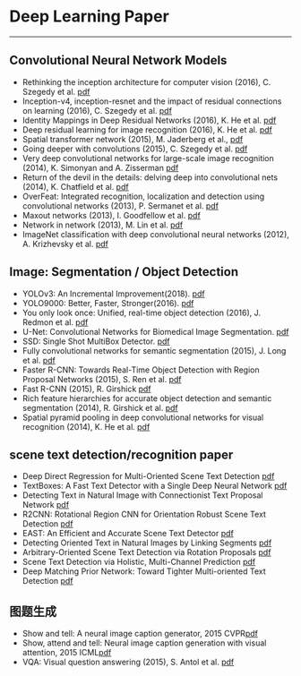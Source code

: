 # Deep Learning Paper
-------------------
## Convolutional Neural Network Models
* Rethinking the inception architecture for computer vision (2016), C. Szegedy et al. [pdf](https://www.cv-foundation.org/openaccess/content_cvpr_2016/papers/Szegedy_Rethinking_the_Inception_CVPR_2016_paper.pdf)
* Inception-v4, inception-resnet and the impact of residual connections on learning (2016), C. Szegedy et al. [pdf](http://arxiv.org/pdf/1602.07261)
* Identity Mappings in Deep Residual Networks (2016), K. He et al. [pdf](https://arxiv.org/pdf/1603.05027v2.pdf)
* Deep residual learning for image recognition (2016), K. He et al. [pdf](http://arxiv.org/pdf/1512.03385)
* Spatial transformer network (2015), M. Jaderberg et al., [pdf](http://papers.nips.cc/paper/5854-spatial-transformer-networks.pdf)
* Going deeper with convolutions (2015), C. Szegedy et al. [pdf](http://www.cv-foundation.org/openaccess/content_cvpr_2015/papers/Szegedy_Going_Deeper_With_2015_CVPR_paper.pdf)
* Very deep convolutional networks for large-scale image recognition (2014), K. Simonyan and A. Zisserman [pdf](http://arxiv.org/pdf/1409.1556)
* Return of the devil in the details: delving deep into convolutional nets (2014), K. Chatfield et al. [pdf](http://arxiv.org/pdf/1405.3531)
* OverFeat: Integrated recognition, localization and detection using convolutional networks (2013), P. Sermanet et al. [pdf](http://arxiv.org/pdf/1312.6229)
* Maxout networks (2013), I. Goodfellow et al. [pdf](http://arxiv.org/pdf/1302.4389v4)
* Network in network (2013), M. Lin et al. [pdf](http://arxiv.org/pdf/1312.4400)
* ImageNet classification with deep convolutional neural networks (2012), A. Krizhevsky et al. [pdf](http://papers.nips.cc/paper/4824-imagenet-classification-with-deep-convolutional-neural-networks.pdf)

## Image: Segmentation / Object Detection
* YOLOv3: An Incremental Improvement(2018). [pdf](https://arxiv.org/pdf/1804.02767.pdf)
* YOLO9000: Better, Faster, Stronger(2016). [pdf](https://arxiv.org/pdf/1612.08242.pdf)
* You only look once: Unified, real-time object detection (2016), J. Redmon et al. [pdf](https://www.cv-foundation.org/openaccess/content_cvpr_2016/papers/Redmon_You_Only_Look_CVPR_2016_paper.pdf)
* U-Net: Convolutional Networks for Biomedical Image Segmentation. [pdf](https://arxiv.org/pdf/1505.04597.pdf)
* SSD: Single Shot MultiBox Detector. [pdf](https://arxiv.org/pdf/1512.02325.pdf)
* Fully convolutional networks for semantic segmentation (2015), J. Long et al. [pdf](https://www.cv-foundation.org/openaccess/content_cvpr_2015/papers/Long_Fully_Convolutional_Networks_2015_CVPR_paper.pdf)
* Faster R-CNN: Towards Real-Time Object Detection with Region Proposal Networks (2015), S. Ren et al. [pdf](http://papers.nips.cc/paper/5638-faster-r-cnn-towards-real-time-object-detection-with-region-proposal-networks.pdf)
* Fast R-CNN (2015), R. Girshick [pdf](https://www.cv-foundation.org/openaccess/content_iccv_2015/papers/Girshick_Fast_R-CNN_ICCV_2015_paper.pdf)
* Rich feature hierarchies for accurate object detection and semantic segmentation (2014), R. Girshick et al. [pdf](https://www.cv-foundation.org/openaccess/content_cvpr_2014/papers/Girshick_Rich_Feature_Hierarchies_2014_CVPR_paper.pdf)
* Spatial pyramid pooling in deep convolutional networks for visual recognition (2014), K. He et al. [pdf](https://arxiv.org/pdf/1406.4729.pdf)

## scene text detection/recognition paper
* Deep Direct Regression for Multi-Oriented Scene Text Detection [pdf](https://arxiv.org/abs/1703.08289)
* TextBoxes: A Fast Text Detector with a Single Deep Neural Network [pdf](https://arxiv.org/abs/1611.06779)
* Detecting Text in Natural Image with Connectionist Text Proposal Network [pdf](https://arxiv.org/abs/1609.03605)
* R2CNN: Rotational Region CNN for Orientation Robust Scene Text Detection [pdf](https://arxiv.org/abs/1706.09579)
* EAST: An Efficient and Accurate Scene Text Detector [pdf](https://arxiv.org/abs/1704.03155)
* Detecting Oriented Text in Natural Images by Linking Segments [pdf](https://arxiv.org/abs/1703.06520)
* Arbitrary-Oriented Scene Text Detection via Rotation Proposals [pdf](https://arxiv.org/abs/1703.01086)
* Scene Text Detection via Holistic, Multi-Channel Prediction [pdf](https://arxiv.org/abs/1606.09002)
* Deep Matching Prior Network: Toward Tighter Multi-oriented Text Detection [pdf](https://arxiv.org/abs/1703.01425)

## 图题生成
* Show and tell: A neural image caption generator, 2015 CVPR[pdf](http://www.cv-foundation.org/openaccess/content_cvpr_2015/papers/Vinyals_Show_and_Tell_2015_CVPR_paper.pdf)
* Show, attend and tell: Neural image caption generation with visual attention, 2015 ICML[pdf](http://arxiv.org/pdf/1502.03044)
* VQA: Visual question answering (2015), S. Antol et al. [pdf](http://www.cv-foundation.org/openaccess/content_iccv_2015/papers/Antol_VQA_Visual_Question_ICCV_2015_paper.pdf)

